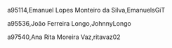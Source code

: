 a95114,Emanuel Lopes Monteiro da Silva,EmanuelsGiT 

a95536,João Ferreira Longo,JohnnyLongo 

a97540,Ana Rita Moreira Vaz,ritavaz02 

